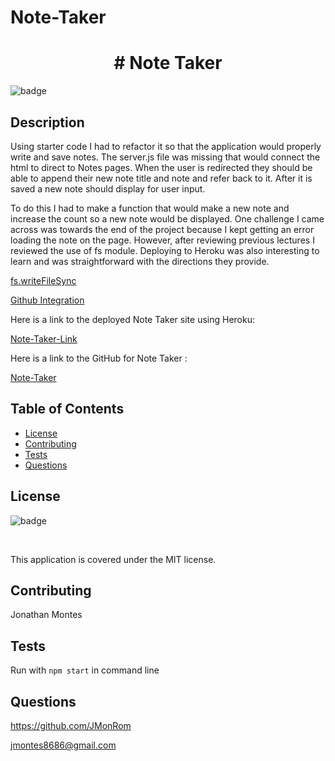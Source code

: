   # Note-Taker
  
  <h1 align="center"># Note Taker </h1>
  
  ![badge](https://img.shields.io/badge/license-MIT-red) <br />

  ## Description

  Using starter code I had to refactor it so that the application would properly write and save notes. The server.js file was missing that would connect the html to direct to Notes pages. When the user is redirected they should be able to append their new note title and note and refer back to it. After it is saved a new note should display for user input. 
  
  To do this I had to make a function that would make a new note and increase the count so a new note would be displayed. One challenge I came across was towards the end of the project because I kept getting an error loading the note on the page. However, after reviewing previous lectures I reviewed the use of fs module. Deploying to Heroku was also interesting to learn and was straightforward with the directions they provide. 
  
  [fs.writeFileSync](https://nodejs.org/api/fs.html#fswritesyncfd-string-position-encoding)

  [Github Integration](https://devcenter.heroku.com/articles/github-integration)

  Here is a link to the deployed Note Taker site using Heroku:

  [Note-Taker-Link](https://mighty-beyond-43329.herokuapp.com/)

  Here is a link to the GitHub for Note Taker :

  [Note-Taker](https://github.com/JMonRom/Note-Taker)

  ## Table of Contents
  * [License](#license)
  * [Contributing](#contributing)
  * [Tests](#tests)
  * [Questions](#questions)

  ## License

  ![badge](https://img.shields.io/badge/license-MIT-red) 

  <br />

  This application is covered under the MIT license.

  ## Contributing

  Jonathan Montes

  ## Tests

  Run with ` npm start ` in command line

  ## Questions

  https://github.com/JMonRom

  jmontes8686@gmail.com

